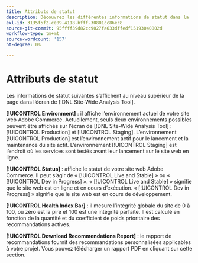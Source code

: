 ```yaml
---
title: Attributs de statut
description: Découvrez les différentes informations de statut dans la  [!DNL Site-Wide Analysis Tool].
exl-id: 3135f5f2-ce09-4118-bfff-30801cc86ec8
source-git-commit: 95ffff39d82cc9027fa633dffedf15193040802d
workflow-type: tm+mt
source-wordcount: '157'
ht-degree: 0%

---
```


# Attributs de statut

Les informations de statut suivantes s’affichent au niveau supérieur de la page dans l’écran de [!DNL Site-Wide Analysis Tool].

**[!UICONTROL Environment]** : il affiche l’environnement actuel de votre site web Adobe Commerce. Actuellement, seuls deux environnements possibles peuvent être affichés sur l’écran de [!DNL Site-Wide Analysis Tool] : [!UICONTROL Production] et [!UICONTROL Staging]. L’environnement [!UICONTROL Production] est l’environnement actif pour le lancement et la maintenance du site actif. L’environnement [!UICONTROL Staging] est l’endroit où les services sont testés avant leur lancement sur le site web en ligne.

**[!UICONTROL Status]** : affiche le statut de votre site web Adobe Commerce. Il peut s’agir de « [!UICONTROL Live and Stable] » ou « [!UICONTROL Dev in Progress] ». « [!UICONTROL Live and Stable] » signifie que le site web est en ligne et en cours d’exécution. « [!UICONTROL Dev in Progress] » signifie que le site web est en cours de développement.

**[!UICONTROL Health Index Bar]** : il mesure l’intégrité globale du site de 0 à 100, où zéro est la pire et 100 est une intégrité parfaite. Il est calculé en fonction de la quantité et du coefficient de poids prioritaire des recommandations actives.

**[!UICONTROL Download Recommendations Report]** : le rapport de recommandations fournit des recommandations personnalisées applicables à votre projet. Vous pouvez télécharger un rapport PDF en cliquant sur cette section.
